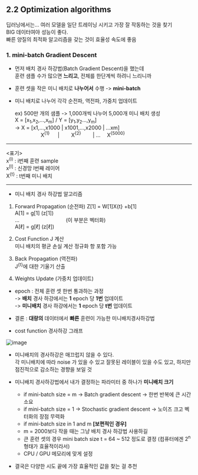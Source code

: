 ## 2.2 Optimization algorithms

딥러닝에서는... 
여러 모델을 일단 트레이닝 시키고 가장 잘 작동하는 것을 찾기  
BIG 데이터여야 성능이 좋다.  
빠른 양질의 최적화 알고리즘을 갖는 것이 효율성 속도에 좋음

### 1. mini-batch Gradient Descent
- 먼저 배치 경사 하강법(Batch Gradient Descent)을 했는데  
  훈련 샘플 수가 많으면 **느리고**, 전체를 한단계씩 하려니 느리니까
- 훈련 셋을 작은 미니 배치로 **나누어서** 수행 -> **mini-batch**
- 미니 배치로 나누어 각각 순전파, 역전파, 가중치 업데이트

  ex) 500만 개의 샘플 -> 1,000개씩 나누어 5,000개 미니 배치 생성  
  X = [x<sub>1</sub>,x<sub>2</sub>,...,x<sub>m</sub>] / Y = [y<sub>1</sub>,y<sub>2</sub>...,y<sub>m</sub>]  
  -> X = [x1,...,x1000 | x1001,...,x2000 |   ...xm]  
　　　　　X<sup>{1}</sup>  　 |   　　X<sup>{2}</sup>　 　| ... 　X<sup>{5000}</sup>
---

<표기>  
x<sup>(i)</sup> : i번째 훈련 sample  
x<sup>[l]</sup> : 신경망 l번째 레이어  
X<sup>{t}</sup> : t번째 미니 배치

----
- 미니 배치 경사 하강법 알고리즘
  
1. Forward Propagation (순전파)
     Z[1] = W[1]X{t} +b[1]  
     A[1] = g[1] (z[1])   
     ...　　　　　　　　　(이 부분은 벡터화)  
     A[ℓ] = g[ℓ] (z[ℓ])

  2. Cost Function J 계산  
     미니 배치의 평균 손실 계산
     정규화 항 포함 가능

  3. Back Propagation (역전파)  
     J<sup>{t}</sup>에 대한 기울기 산출

  4. Weights Update (가중치 업데이트)

- epoch : 전체 훈련 셋 한번 통과하는 과정  
  -> **배치** 경사 하강에서는 **1** epoch 당 **1번** 업데이트  
  -> **미니배치** 경사 하강에서는 **1** epoch 당 **t번** 업데이트

- 결론 : **대량의** 데이터에서 **빠른** 훈련이 가능한 미니배치경사하강법

- cost function 경사하강 그래프
  
![image](https://github.com/user-attachments/assets/120eaec2-39bb-4f69-bd50-fd398bb93abb)
- 미니배치의 경사하강은 매끄럽지 않을 수 있다.  
  각 미니배치에 따라 noise 가 있을 수 있고 잘못된 레이블이 있을 수도 있고, 하지만 점진적으로 감소하는 경향을 보일 것

- 미니배치 경사하강법에서 내가 결정하는 파라미터 중 하나가 **미니배치 크기**
  - if mini-batch size = m -> Batch gradient descent  -> 한번 반복에 큰 시간 소요
  - if mini-batch size = 1 -> Stochastic gradient descent -> 노이즈 크고 벡터화의 장점 무력화
  - if mini-batch size in 1 and m **[보편적인 경우]**
  - m = 2000보다 작을 때는 그냥 배치 경사 하강법 사용하길
  - 큰 훈련 셋의 경우 mini batch size t = 64 ~ 512 정도로 결정 (컴퓨터에겐 2<sup>n</sup> 형태가 효율적이라서)
  - CPU / GPU 메모리에 맞게 설정
- 결국은 다양한 시도 끝에 가장 효율적인 값을 찾는 걸 추천
  


  
